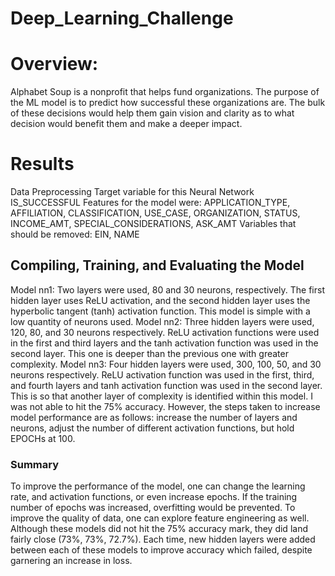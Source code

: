 <h1>Deep_Learning_Challenge</h1>

<h1> Overview:</h1>
<p1>
Alphabet Soup is a nonprofit that helps fund organizations. The purpose of the ML model is to predict how successful these organizations are. The bulk of these decisions would help them gain vision and clarity as to what decision would benefit them and make a deeper impact. 
</p1>
<h1> Results </h1>
<bullet>Data Preprocessing </bullet>
  <bullet1> Target variable for this Neural Network IS_SUCCESSFUL </bullet1>
  <bullet2> Features for the model were: APPLICATION_TYPE, AFFILIATION, CLASSIFICATION, USE_CASE, ORGANIZATION, STATUS, INCOME_AMT, SPECIAL_CONSIDERATIONS, ASK_AMT </bullet2>
  <bullet3> Variables that should be removed: EIN, NAME </bullet3>
<h2> Compiling, Training, and Evaluating the Model </h2>
  <bullet1> Model nn1: Two layers were used, 80 and 30 neurons, respectively. The first hidden layer uses ReLU activation, and the second hidden layer uses the hyperbolic tangent (tanh) activation function. This model is simple with a low quantity of neurons used.  </bullet1>
  <bullet2> Model nn2: Three hidden layers were used, 120, 80, and 30 neurons respectively. ReLU activation functions were used in the first and third layers and the tanh activation function was used in the second layer. This one is deeper than the previous one with greater complexity. </bullet2>
  <bullet3> Model nn3: Four hidden layers were used, 300, 100, 50, and 30 neurons respectively. ReLU activation function was used in the first, third, and fourth layers and tanh activation function was used in the second layer. This is so that another layer of complexity is identified within this model. </bullet3>
  <bullet> I was not able to hit the 75% accuracy. However, the steps taken to increase model performance are as follows: increase the number of layers and neurons, adjust the number of different activation functions, but hold EPOCHs at 100. 
  </bullet>
<h3> Summary</h3>
<p1> To improve the performance of the model, one can change the learning rate, and activation functions, or even increase epochs. If the training number of epochs was increased, overfitting would be prevented. To improve the quality of data, one can explore feature engineering as well. Although these models did not hit the 75% accuracy mark, they did land fairly close (73%, 73%, 72.7%). Each time, new hidden layers were added between each of these models to improve accuracy which failed, despite garnering an increase in loss. </p1>
